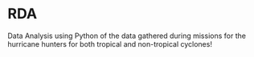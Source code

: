 # RDA
Data Analysis using Python of the data gathered during missions for the hurricane hunters for both tropical and non-tropical cyclones!
